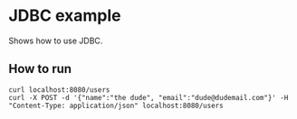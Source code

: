 # JDBC example
Shows how to use JDBC.

## How to run

    curl localhost:8080/users
    curl -X POST -d '{"name":"the dude", "email":"dude@dudemail.com"}' -H "Content-Type: application/json" localhost:8080/users